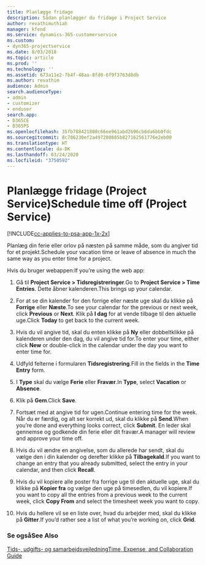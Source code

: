 ```yaml
---
title: Planlægge fridage
description: Sådan planlægger du fridage i Project Service
author: revathimuthiah
manager: kfend
ms.service: dynamics-365-customerservice
ms.custom:
- dyn365-projectservice
ms.date: 8/03/2018
ms.topic: article
ms.prod: ''
ms.technology: ''
ms.assetid: 673a11e2-7b4f-48aa-8fd0-6f9f3763d8db
ms.author: revathim
audience: Admin
search.audienceType:
- admin
- customizer
- enduser
search.app:
- D365CE
- D365PS
ms.openlocfilehash: 35fb788421808c66ee961abd2b96cb6da6bb0fdc
ms.sourcegitcommit: 8c786230ef2a497280885b827162561776e2eb00
ms.translationtype: HT
ms.contentlocale: da-DK
ms.lasthandoff: 03/24/2020
ms.locfileid: "3750592"
---
```

# <a name="schedule-time-off-project-service"></a><span data-ttu-id="56878-103">Planlægge fridage (Project Service)</span><span class="sxs-lookup"><span data-stu-id="56878-103">Schedule time off (Project Service)</span></span>

[!INCLUDE[cc-applies-to-psa-app-1x-2x](../includes/cc-applies-to-psa-app-1x-2x.md)]

<span data-ttu-id="56878-104">Planlæg din ferie eller orlov på næsten på samme måde, som du angiver tid for et projekt.</span><span class="sxs-lookup"><span data-stu-id="56878-104">Schedule your vacation time or leave of absence in much the same way as you enter time for a project.</span></span>  
  
 <span data-ttu-id="56878-105">Hvis du bruger webappen:</span><span class="sxs-lookup"><span data-stu-id="56878-105">If you’re using the web app:</span></span>  
  
1.  <span data-ttu-id="56878-106">Gå til **Project Service > Tidsregistreringer**.</span><span class="sxs-lookup"><span data-stu-id="56878-106">Go to **Project Service > Time Entries**.</span></span> <span data-ttu-id="56878-107">Dette åbner kalenderen.</span><span class="sxs-lookup"><span data-stu-id="56878-107">This brings up your calendar.</span></span>  
  
2.  <span data-ttu-id="56878-108">For at se din kalender for den forrige eller næste uge skal du klikke på **Forrige** eller **Næste**.</span><span class="sxs-lookup"><span data-stu-id="56878-108">To see your calendar for the previous or next week, click **Previous** or **Next**.</span></span> <span data-ttu-id="56878-109">Klik på **I dag** for at vende tilbage til den aktuelle uge.</span><span class="sxs-lookup"><span data-stu-id="56878-109">Click **Today** to get back to the current week.</span></span>  
  
3.  <span data-ttu-id="56878-110">Hvis du vil angive tid, skal du enten klikke på **Ny** eller dobbeltklikke på kalenderen under den dag, du vil angive tid for.</span><span class="sxs-lookup"><span data-stu-id="56878-110">To enter your time, either click **New** or double-click in the calendar under the day you want to enter time for.</span></span>  
  
4.  <span data-ttu-id="56878-111">Udfyld felterne i formularen **Tidsregistrering**.</span><span class="sxs-lookup"><span data-stu-id="56878-111">Fill in the fields in the **Time Entry** form.</span></span>  
  
5.  <span data-ttu-id="56878-112">I **Type** skal du vælge **Ferie** eller **Fravær**.</span><span class="sxs-lookup"><span data-stu-id="56878-112">In **Type**, select **Vacation** or **Absence**.</span></span>  
  
6.  <span data-ttu-id="56878-113">Klik på **Gem**.</span><span class="sxs-lookup"><span data-stu-id="56878-113">Click **Save**.</span></span>  
  
7.  <span data-ttu-id="56878-114">Fortsæt med at angive tid for ugen.</span><span class="sxs-lookup"><span data-stu-id="56878-114">Continue entering time for the week.</span></span> <span data-ttu-id="56878-115">Når du er færdig, og alt ser korrekt ud, skal du klikke på **Send**.</span><span class="sxs-lookup"><span data-stu-id="56878-115">When you’re done and everything looks correct, click **Submit**.</span></span> <span data-ttu-id="56878-116">En leder skal gennemse og godkende din ferie eller dit fravær.</span><span class="sxs-lookup"><span data-stu-id="56878-116">A manager will review and approve your time off.</span></span>  
  
8.  <span data-ttu-id="56878-117">Hvis du vil ændre en angivelse, som du allerede har sendt, skal du vælge den i din kalender og derefter klikke på **Tilbagekald**.</span><span class="sxs-lookup"><span data-stu-id="56878-117">If you want to change an entry that you already submitted, select the entry in your calendar, and then click **Recall**.</span></span>  
  
9. <span data-ttu-id="56878-118">Hvis du vil kopiere alle poster fra forrige uge til den aktuelle uge, skal du klikke på **Kopier fra** og vælge den uge på timesedlen, du vil kopiere.</span><span class="sxs-lookup"><span data-stu-id="56878-118">If you want to copy all the entries from a previous week to the current week, click **Copy From** and select the timesheet week you want to copy.</span></span>  
  
10. <span data-ttu-id="56878-119">Hvis du hellere vil se en liste over, hvad du arbejder med, skal du klikke på **Gitter**.</span><span class="sxs-lookup"><span data-stu-id="56878-119">If you’d rather see a list of what you’re working on, click **Grid**.</span></span>  
  
### <a name="see-also"></a><span data-ttu-id="56878-120">Se også</span><span class="sxs-lookup"><span data-stu-id="56878-120">See Also</span></span>  
 [<span data-ttu-id="56878-121">Tids-, udgifts- og samarbejdsvejledning</span><span class="sxs-lookup"><span data-stu-id="56878-121">Time, Expense, and Collaboration Guide</span></span>](../project-service/time-expense-collaboration-guide.md)
